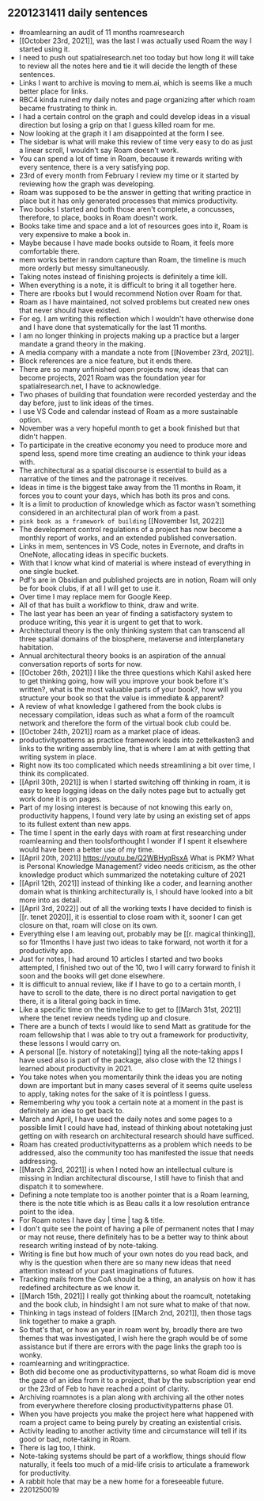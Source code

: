## 2201231411 daily sentences

- #roamlearning an audit of 11 months roamresearch
- [[October 23rd, 2021]], was the last I was actually used Roam the way I started using it. 
- I need to push out spatialresearch.net too today but how long it will take to review all the notes here and tie it will decide the length of these sentences.
- Links I want to archive is moving to mem.ai, which is seems like a much better place for links.
- RBC4 kinda ruined my daily notes and page organizing after which roam became frustrating to think in.
- I had a certain control on the graph and could develop ideas in a visual direction but losing a grip on that I guess killed roam for me.
- Now looking at the graph it I am disappointed at the form I see. 
- The sidebar is what will make this review of time very easy to do as just a linear scroll, I wouldn't say Roam doesn't work.
- You can spend a lot of time in Roam, because it rewards writing with every sentence, there is a very satisfying pop.  
- 23rd of every month from February I review my time or it started by reviewing how the graph was developing. 
- Roam was supposed to be the answer in getting that writing practice in place but it has only generated processes that mimics productivity.
- Two books I started and both those aren't complete, a concusses, therefore, to place, books in Roam doesn't work.
- Books take time and space and a lot of resources goes into it, Roam is very expensive to make a book in.
- Maybe because I have made books outside to Roam, it feels more comfortable there.
- mem works better in random capture than Roam, the timeline is much more orderly but messy simultaneously.
- Taking notes instead of finishing projects is definitely a time kill. 
- When everything is a note, it is difficult to bring it all together here. 
- There are rbooks but I would recommend Notion over Roam for that. 
- Roam as I have maintained, not solved problems but created new ones that never should have existed.
- For eg. I am writing this reflection which I wouldn't have otherwise done and I have done that systematically for the last 11 months.
- I am no longer thinking in projects making up a practice but a larger mandate a grand theory in the making.
- A media company with a mandate a note from [[November 23rd, 2021]]. 
- Block references are a nice feature, but it ends there. 
- There are so many unfinished open projects now, ideas that can become projects, 2021 Roam was the foundation year for spatialresearch.net, I have to acknowledge.
- Two phases of building that foundation were recorded yesterday and the day before, just to link ideas of the times.
- I use VS Code and calendar instead of Roam as a more sustainable option.
- November was a very hopeful month to get a book finished but that didn't happen.
- To participate in the creative economy you need to produce more and spend less, spend more time creating an audience to think your ideas with.
- The architectural as a spatial discourse is essential to build as a narrative of the times and the patronage it receives.
- Ideas in time is the biggest take away from the 11 months in Roam, it forces you to count your days, which has both its pros and cons.
- It is a limit to production of knowledge which as factor wasn't something considered in an architectural plan of work from a past.
- `pink book as a framework of building` [[November 1st, 2022]]
- The development control regulations of a project has now become a monthly report of works, and an extended published conversation.
- Links in mem, sentences in VS Code, notes in Evernote, and drafts in OneNote, allocating ideas in specific buckets. 
- With that I know what kind of material is where instead of everything in one single bucket.
- Pdf's are in Obsidian and published projects are in notion, Roam will only be for book clubs, if at all I will get to use it. 
- Over time I may replace mem for Google Keep. 
- All of that has built a workflow to think, draw and write. 
- The last year has been an year of finding a satisfactory system to produce writing, this year it is urgent to get that to work.
- Architectural theory is the only thinking system that can transcend all three spatial domains of the biosphere, metaverse and interplanetary habitation.
- Annual architectural theory books is an aspiration of the annual conversation reports of sorts for now. 
- [[October 26th, 2021]] I like the three questions which Kahil asked here to get thinking going, how will you improve your book before it's written?, what is the most valuable parts of your book?, how will you structure your book so that the value is immediate & apparent?
- A review of what knowledge I gathered from the book clubs is necessary compilation, ideas such as what a form of the roamcult network and therefore the form of the virtual book club could be.
- [[October 24th, 2021]] roam as a market place of ideas.
- productivitypatterns as practice framework leads into zettelkasten3 and links to the writing assembly line, that is where I am at with getting that writing system in place. 
- Right now its too complicated which needs streamlining a bit over time, I think its complicated. 
- [[April 30th, 2021]] is when I started switching off thinking in roam, it is easy to keep logging ideas on the daily notes page but to actually get work done it is on pages. 
- Part of my losing interest is because of not knowing this early on, productivity happens, I found very late by using an existing set of apps to its fullest extent than new apps.
- The time I spent in the early days with roam at first researching under roamlearning and then toolsforthought I wonder if I spent it elsewhere would have been a better use of my time.  
- [[April 20th, 2021]] https://youtu.be/Q2WBHyqRsxA What is PKM? What is Personal Knowledge Management? video needs criticism, as the other knowledge product which summarized the notetaking culture of 2021
- [[April 12th, 2021]] instead of thinking like a coder, and learning another domain what is thinking architecturally is, I should have looked into a bit more into as detail.  
- [[April 3rd, 2022]] out of all the working texts I have decided to finish is [[r. tenet 2020]], it is essential to close roam with it, sooner I can get closure on that, roam will close on its own.
- Everything else I am leaving out, probably may be [[r. magical thinking]], so for 11months I have just two ideas to take forward, not worth it for a productivity app.
- Just for notes, I had around 10 articles I started and two books attempted, I finished two out of the 10, two I will carry forward to finish it soon and the books will get done elsewhere.
- It is difficult to annual review, like if I have to go to a certain month, I have to scroll to the date, there is no direct portal navigation to get there, it is a literal going back in time.
- Like a specific time on the timeline like to get to [[March 31st, 2021]] where the tenet review needs tyding up and closure.
- There are a bunch of texts I would like to send Matt as gratitude for the roam fellowship that I was able to try out a framework for productivity, these lessons I would carry on.
- A personal [[e. history of notetaking]] tying all the note-taking apps I have used also is part of the package, also close with the 12 things I learned about productivity in 2021. 
- You take notes when you momentarily think the ideas you are noting down are important but in many cases several of it seems quite useless to apply, taking notes for the sake of it is pointless I guess.
- Remembering why you took a certain note at a moment in the past is definitely an idea to get back to.  
- March and April, I have used the daily notes and some pages to a possible limit I could have had, instead of thinking about notetaking just getting on with research on architectural research should have sufficed. 
- Roam has created productivitypatterns as a problem which needs to be addressed, also the community too has manifested the issue that needs addressing. 
- [[March 23rd, 2021]] is when I noted how an intellectual culture is missing in Indian architectural discourse, I still have to finish that and dispatch it to somewhere.
- Defining a note template too is another pointer that is a Roam learning, there is the note title which is as Beau calls it a low resolution entrance point to the idea.
- For Roam notes I have day | time | tag & title.
- I don't quite see the point of having a pile of permanent notes that I may or may not reuse, there definitely has to be a better way to think about research writing instead of by note-taking.
- Writing is fine but how much of your own notes do you read back, and why is the question when there are so many new ideas that need attention instead of your past imaginations of futures. 
- Tracking mails from the CoA should be a thing, an analysis on how it has redefined architecture as we know it. 
- [[March 15th, 2021]] I really got thinking about the roamcult, notetaking and the book club, in hindsight I am not sure what to make of that now.
- Thinking in tags instead of folders [[March 2nd, 2021]], then those tags link together to make a graph.
- So that's that, or how an year in roam went by, broadly there are two themes that was investigated, I wish here the graph would be of some assistance but if there are errors with the page links the graph too is wonky.
- roamlearning and writingpractice.
- Both did become one as productivitypatterns, so what Roam did is move the gaze of an idea from it to a project, that by the subscription year end or the 23rd of Feb to have reached a point of clarity.
- Archiving roamnotes is a plan along with archiving all the other notes from everywhere therefore closing productivitypatterns phase 01. 
- When you have projects you make the project here what happened with roam a project came to being purely by creating an existential crisis. 
- Activity leading to another activity time and circumstance will tell if its good or bad, note-taking in Roam. 
- There is lag too, I think. 
- Note-taking systems should be part of a workflow, things should flow naturally, it feels too much of a mid-life crisis to articulate a framework for productivity. 
- A rabbit hole that may be a new home for a foreseeable future. 
- 2201250019
